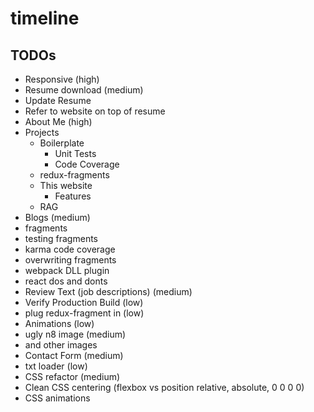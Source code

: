 # timeline

## TODOs
 * Responsive (high)
 * Resume download (medium)
  * Update Resume
  * Refer to website on top of resume
 * About Me (high)
  * Projects
    * Boilerplate
      * Unit Tests
      * Code Coverage
    * redux-fragments
    * This website
      * Features
    * RAG
 * Blogs (medium)
  * fragments
  * testing fragments   
  * karma code coverage
  * overwriting fragments
  * webpack DLL plugin
  * react dos and donts
 * Review Text (job descriptions) (medium)
 * Verify Production Build (low)
 * plug redux-fragment in (low)
 * Animations (low)
 * ugly n8 image (medium)
  * and other images
 * Contact Form (medium)
 * txt loader (low)
 * CSS refactor (medium)
  * Clean CSS centering (flexbox vs position relative, absolute, 0 0 0 0)
  * CSS animations